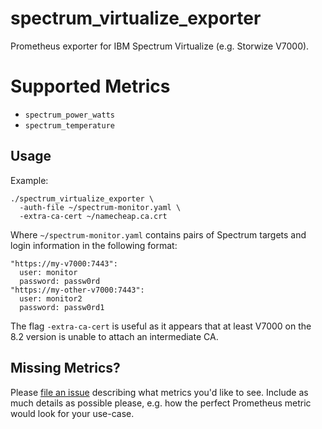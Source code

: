 # spectrum_virtualize_exporter

Prometheus exporter for IBM Spectrum Virtualize (e.g. Storwize V7000).

# Supported Metrics

 * `spectrum_power_watts`
 * `spectrum_temperature`

## Usage

Example:

```
./spectrum_virtualize_exporter \
  -auth-file ~/spectrum-monitor.yaml \
  -extra-ca-cert ~/namecheap.ca.crt
```

Where `~/spectrum-monitor.yaml` contains pairs of Spectrum targets
and login information in the following format:

```
"https://my-v7000:7443":
  user: monitor
  password: passw0rd
"https://my-other-v7000:7443":
  user: monitor2
  password: passw0rd1
```

The flag `-extra-ca-cert` is useful as it appears that at least V7000 on the
8.2 version is unable to attach an intermediate CA.


## Missing Metrics?

Please [file an issue](https://github.com/bluecmd/spectrim_virtualize_exporter/issues/new) describing what metrics you'd like to see.
Include as much details as possible please, e.g. how the perfect Prometheus metric would look for your use-case.
